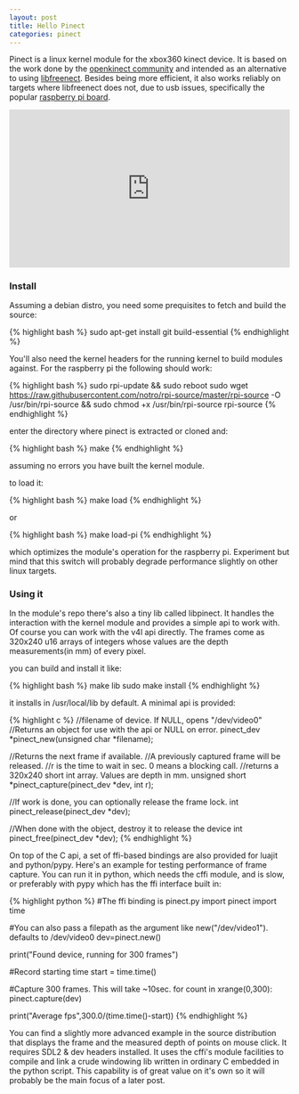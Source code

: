 ```yaml
---
layout: post
title: Hello Pinect
categories: pinect
---
```


Pinect is a linux kernel module for the xbox360 kinect device. It is based on the work done by the [openkinect community](http://openkinect.org/) and intended as an alternative to using [libfreenect](https://github.com/OpenKinect/libfreenect). Besides being more efficient, it also works reliably on targets where libfreenect does not, due to usb issues, specifically the popular [raspberry pi board](http://www.raspberrypi.org/).

<style>.embed-container { position: relative; padding-bottom: 56.25%; height: 0; overflow: hidden; max-width: 100%; } .embed-container iframe, .embed-container object, .embed-container embed { position: absolute; top: 0; left: 0; width: 100%; height: 100%; }</style><div class='embed-container'><iframe src='http://www.youtube.com/embed/uDNKR1b1FdY' frameborder='0' allowfullscreen></iframe></div>

### Install

Assuming a debian distro, you need some prequisites to fetch and build the source:

{% highlight bash %}
sudo apt-get install git build-essential
{% endhighlight %}

You'll also need the kernel headers for the running kernel to build modules against. For the raspberry pi the following should work:

{% highlight bash %}
sudo rpi-update && sudo reboot
sudo wget https://raw.githubusercontent.com/notro/rpi-source/master/rpi-source -O /usr/bin/rpi-source && sudo chmod +x /usr/bin/rpi-source
rpi-source
{% endhighlight %}

enter the directory where pinect is extracted or cloned and:

{% highlight bash %}
make
{% endhighlight %}

assuming no errors you have built the kernel module.

to load it:

{% highlight bash %}
make load
{% endhighlight %}

or 

{% highlight bash %}
make load-pi
{% endhighlight %}

which optimizes the module's operation for the raspberry pi. Experiment but mind that this switch will probably degrade performance slightly on other linux targets.

### Using it

In the module's repo there's also a tiny lib called libpinect. It handles the interaction with the kernel module and provides a simple api to work with.
Of course you can work with the v4l api directly. The frames come as 320x240 u16 arrays of integers whose values are the depth measurements(in mm) of every pixel.


you can build and install it like:

{% highlight bash %}
make lib
sudo make install
{% endhighlight %}

it installs in /usr/local/lib by default. A minimal api is provided:

{% highlight c %}
//filename of device. If NULL, opens "/dev/video0"
//Returns an object for use with the api or NULL on error.
pinect_dev *pinect_new(unsigned char *filename);

//Returns the next frame if available. 
//A previously captured frame will be released.
//r is the time to wait in sec. 0 means a blocking call.
//returns a 320x240 short int array. Values are depth in mm.
unsigned short *pinect_capture(pinect_dev *dev, int r);

//If work is done, you can optionally release the frame lock.
int pinect_release(pinect_dev *dev);

//When done with the object, destroy it to release the device
int pinect_free(pinect_dev *dev);
{% endhighlight %}


On top of the C api, a set of ffi-based bindings are also provided for luajit and python/pypy. Here's an example for testing performance of frame capture. You can run it in python, which needs the cffi module, and is slow, or preferably with pypy which has the ffi interface built in:

{% highlight python %}
#The ffi binding is pinect.py
import pinect
import time

#You can also pass a filepath as the argument like new("/dev/video1"). defaults to /dev/video0
dev=pinect.new()

print("Found device, running for 300 frames")

#Record starting time
start = time.time()

#Capture 300 frames. This will take ~10sec.
for count in xrange(0,300):
    pinect.capture(dev)
    
print("Average fps",300.0/(time.time()-start))
{% endhighlight %}

You can find a slightly more advanced example in the source distribution that displays the frame and the measured depth of points on mouse click. It requires SDL2 & dev headers installed. It uses the cffi's module facilities to compile and link a crude windowing lib written in ordinary C embedded in the python script. This capability is of great value on it's own so it will probably be the main focus of a later post.
